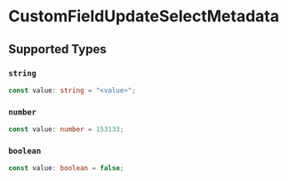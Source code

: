# CustomFieldUpdateSelectMetadata


## Supported Types

### `string`

```typescript
const value: string = "<value>";
```

### `number`

```typescript
const value: number = 153133;
```

### `boolean`

```typescript
const value: boolean = false;
```

